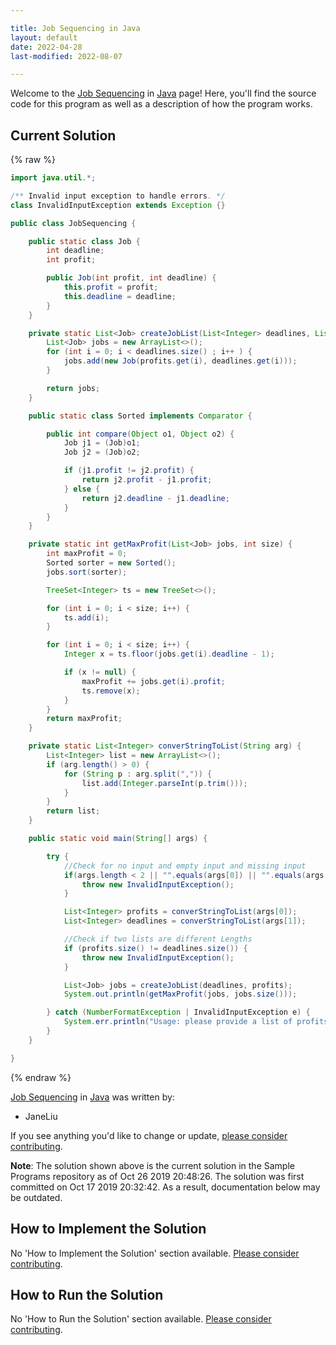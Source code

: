 ```yaml
---

title: Job Sequencing in Java
layout: default
date: 2022-04-28
last-modified: 2022-08-07

---
```


Welcome to the [Job Sequencing](https://sampleprograms.io/projects/job-sequencing) in [Java](https://sampleprograms.io/languages/java) page! Here, you'll find the source code for this program as well as a description of how the program works.

## Current Solution

{% raw %}

```java
import java.util.*;

/** Invalid input exception to handle errors. */
class InvalidInputException extends Exception {}

public class JobSequencing {

    public static class Job {
        int deadline;
        int profit;

        public Job(int profit, int deadline) {
            this.profit = profit;
            this.deadline = deadline;
        }
    }

    private static List<Job> createJobList(List<Integer> deadlines, List<Integer> profits) {
        List<Job> jobs = new ArrayList<>();
        for (int i = 0; i < deadlines.size() ; i++ ) {
            jobs.add(new Job(profits.get(i), deadlines.get(i)));
        }

        return jobs;
    }

    public static class Sorted implements Comparator {

        public int compare(Object o1, Object o2) {
            Job j1 = (Job)o1;
            Job j2 = (Job)o2;

            if (j1.profit != j2.profit) {
                return j2.profit - j1.profit;
            } else {
                return j2.deadline - j1.deadline;
            }
        }
    }

    private static int getMaxProfit(List<Job> jobs, int size) {
        int maxProfit = 0;
        Sorted sorter = new Sorted();
        jobs.sort(sorter);

        TreeSet<Integer> ts = new TreeSet<>();

        for (int i = 0; i < size; i++) {
            ts.add(i);
        }

        for (int i = 0; i < size; i++) {
            Integer x = ts.floor(jobs.get(i).deadline - 1);

            if (x != null) {
                maxProfit += jobs.get(i).profit;
                ts.remove(x);
            }
        }
        return maxProfit;
    }

    private static List<Integer> converStringToList(String arg) {
        List<Integer> list = new ArrayList<>();
        if (arg.length() > 0) {
            for (String p : arg.split(",")) {
                list.add(Integer.parseInt(p.trim()));
            }
        }
        return list;
    }

    public static void main(String[] args) {

        try {
            //Check for no input and empty input and missing input
            if(args.length < 2 || "".equals(args[0]) || "".equals(args[1])) {
                throw new InvalidInputException();
            }

            List<Integer> profits = converStringToList(args[0]);
            List<Integer> deadlines = converStringToList(args[1]);

            //Check if two lists are different Lengths
            if (profits.size() != deadlines.size()) {
                throw new InvalidInputException();
            }

            List<Job> jobs = createJobList(deadlines, profits);
            System.out.println(getMaxProfit(jobs, jobs.size()));

        } catch (NumberFormatException | InvalidInputException e) {
            System.err.println("Usage: please provide a list of profits and a list of deadlines");
        }
    }

}
```

{% endraw %}

[Job Sequencing](https://sampleprograms.io/projects/job-sequencing) in [Java](https://sampleprograms.io/languages/java) was written by:

- JaneLiu

If you see anything you'd like to change or update, [please consider contributing](https://github.com/TheRenegadeCoder/sample-programs).

**Note**: The solution shown above is the current solution in the Sample Programs repository as of Oct 26 2019 20:48:26. The solution was first committed on Oct 17 2019 20:32:42. As a result, documentation below may be outdated.

## How to Implement the Solution

No 'How to Implement the Solution' section available. [Please consider contributing](https://github.com/TheRenegadeCoder/sample-programs-website).

## How to Run the Solution

No 'How to Run the Solution' section available. [Please consider contributing](https://github.com/TheRenegadeCoder/sample-programs-website).
